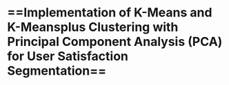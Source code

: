 # ==Implementation of K-Means and K-Meansplus Clustering with Principal Component Analysis (PCA) for User Satisfaction Segmentation==
